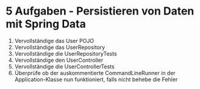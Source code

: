 # 5 Aufgaben - Persistieren von Daten mit Spring Data


1. Vervollständige das User POJO
2. Vervollständige das UserRepository
3. Vervollständige die UserRepositoryTests
4. Vervollständige den UserController
5. Vervollständige die UserControllerTests
6. Überprüfe ob der auskommentierte CommandLineRunner in der Application-Klasse nun funktioniert, falls nicht behebe die Fehler

